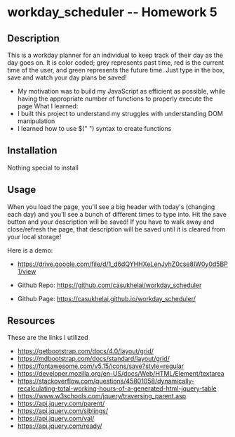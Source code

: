 # workday_scheduler -- Homework 5

## Description
This is a workday planner for an individual to keep track of their day as the day goes on. It is color coded; grey represents past time, red is the current time of the user, and green represents the future time. Just type in the box, save and watch your day plans be saved!

- My motivation was to build my JavaScript as efficient as possible, while having the appropriate number of functions to properly execute the page
What I learned:
- I built this project to understand my struggles with understanding DOM manipulation
- I learned how to use $(" ") syntax to create functions

## Installation
Nothing special to install

## Usage
When you load the page, you'll see a big header with today's (changing each day) and you'll see a bunch of different times to type into. Hit the save button and your description will be saved! If you have to walk away and close/refresh the page, that description will be saved until it is cleared from your local storage!

Here is a demo: 
- https://drive.google.com/file/d/1_d6dQYHHXeLenJyhZ0cse8IW0y0d5BP1/view

- Github Repo: https://github.com/casukhelai/workday_scheduler
- Github Page: https://casukhelai.github.io/workday_scheduler/

## Resources
These are the links I utilized
- https://getbootstrap.com/docs/4.0/layout/grid/
- https://mdbootstrap.com/docs/standard/layout/grid/
- https://fontawesome.com/v5.15/icons/save?style=regular
- https://developer.mozilla.org/en-US/docs/Web/HTML/Element/textarea
- https://stackoverflow.com/questions/45801058/dynamically-recalculating-total-working-hours-of-a-generated-html-jquery-table
- https://www.w3schools.com/jquery/traversing_parent.asp
- https://api.jquery.com/parent/
- https://api.jquery.com/siblings/
- https://api.jquery.com/val/
- https://api.jquery.com/ready/
